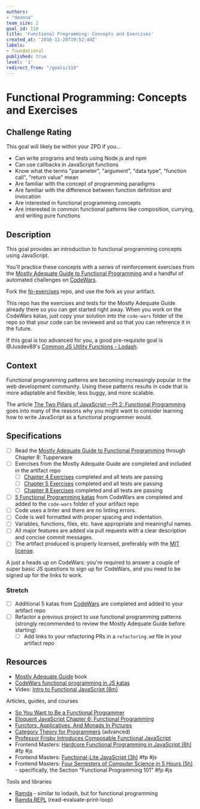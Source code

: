 ```yaml
---
authors:
- "deonna"
team_size: 2
goal_id: 110
title: 'Functional Programming: Concepts and Exercises'
created_at: '2016-11-28T19:52:44Z'
labels:
- foundational
published: true
level: '1'
redirect_from: "/goals/110"
---
```


# Functional Programming: Concepts and Exercises

## Challenge Rating

This goal will likely be within your ZPD if you...

- Can write programs and tests using Node.js and npm
- Can use callbacks in JavaScript functions
- Know what the terms "parameter", "argument", "data type", "function call", "return value" mean
- Are familiar with the concept of programming paradigms
- Are familiar with the difference between function definition and invocation
- Are interested in functional programming concepts
- Are interested in common functional patterns like composition, currying, and writing pure functions

## Description

This goal provides an introduction to functional programming concepts using JavaScript.

You'll practice these concepts with a series of reinforcement exercises from the [Mostly Adequate Guide to Functional Programming][mostly-adequate-guide] and a handful of automated challenges on [CodeWars][codewars-chals].

Fork the [fp-exercises][fp-exercises] repo, and use the fork as your artifact.

This repo has the exercises and tests for the Mostly Adequate Guide already there so you can get started right away. When you work on the CodeWars katas, just copy your solution into the `code-wars` folder of the repo so that your code can be reviewed and so that you can reference it in the future.

If this goal is too advanced for you, a good pre-requisite goal is @Jusdev89's [Common JS Utility Functions - Lodash](./37-Common_JS_Utility_Functions-Lodash.md).

## Context

Functional programming patterns are becoming increasingly popular in the web development community. Using these patterns results in code that is more adaptable and flexible, less buggy, and more scalable.

The article [The Two Pillars of JavaScript — Pt 2: Functional Programming](https://medium.com/javascript-scene/the-two-pillars-of-javascript-pt-2-functional-programming-a63aa53a41a4#.p9gfmzfel) goes into many of the reasons why you might want to consider learning how to write JavaScript as a functional programmer would.

## Specifications

- [ ] Read the [Mostly Adequate Guide to Functional Programming][mostly-adequate-guide] through Chapter 8: Tupperware
- [ ] Exercises from the Mostly Adequate Guide are completed and included in the artifact repo
  - [ ] [Chapter 4 Exercises](https://drboolean.gitbooks.io/mostly-adequate-guide/content/ch4.html#exercises) completed and all tests are passing
  - [ ] [Chapter 5 Exercises](https://drboolean.gitbooks.io/mostly-adequate-guide/content/ch5.html#exercises) completed and all tests are passing
  - [ ] [Chapter 8 Exercises](https://drboolean.gitbooks.io/mostly-adequate-guide/content/ch8.html#exercises) completed and all tests are passing
- [ ] [5 Functional Programming katas][codewars-chals] from CodeWars are completed and added to the `code-wars` folder of your artifact repo
- [ ] Code uses a linter and there are no linting errors.
- [ ] Code is well formatted with proper spacing and indentation.
- [ ] Variables, functions, files, etc. have appropriate and meaningful names.
- [ ] All major features are added via pull requests with a clear description and concise commit messages.
- [ ] The artifact produced is properly licensed, preferably with the [MIT license][mit-license].

A just a heads up on CodeWars: you're required to answer a couple of super basic JS questions to sign up for CodeWars, and you need to be signed up for the links to work.

### Stretch

- [ ] Additional 5 katas from [CodeWars][codewars-chals] are completed and added to your artifact repo
- [ ] Refactor a previous project to use functional programming patterns (strongly recommended to review the Mostly Adequate Guide before starting)
  - [ ] Add links to your refactoring PRs in a `refactoring.md` file in your artifact repo

## Resources

- [Mostly Adequate Guide][mostly-adequate-guide] book
- [CodeWars functional programming in JS katas][codewars-chals]
- Video: [Intro to Functional JavaScript (8m)](https://scrimba.com/Lokeh/cast-1180)

Articles, guides, and courses

- [So You Want to Be a Functional Programmer](https://medium.com/@cscalfani/so-you-want-to-be-a-functional-programmer-part-1-1f15e387e536)
- [Eloquent JavaScript Chapter 6: Functional Programming](http://eloquentjavascript.net/1st_edition/chapter6.html)
- [Functors, Applicatives, And Monads In Pictures](http://adit.io/posts/2013-04-17-functors,_applicatives,_and_monads_in_pictures.html)
- [Category Theory for Programmers](https://bartoszmilewski.com/2014/10/28/category-theory-for-programmers-the-preface/) (advanced)
- [Professor Frisby Introduces Composable Functional JavaScript](https://egghead.io/courses/professor-frisby-introduces-composable-functional-javascript)
- Frontend Masters: [Hardcore Functional Programming in JavaScript (6h)](https://frontendmasters.com/courses/functional-javascript/) #fp #js
- Frontend Masters: [Functional-Lite JavaScript (3h)](https://frontendmasters.com/courses/functional-js-lite/) #fp #js
- Frontend Masters: [Four Semesters of Computer Science in 5 Hours (5h)](https://frontendmasters.com/courses/computer-science/) - specifically, the Section "Functional Programming 101" #fp #js

Tools and libraries

- [Ramda](http://ramdajs.com/docs/) - similar to lodash, but for functional programming
- [Ramda REPL](http://ramdajs.com/repl/) (read-evaluate-print-loop)


[mit-license]: https://opensource.org/licenses/MIT
[fp-exercises]: https://github.com/GuildCrafts/functional-programming-exercises
[mostly-adequate-guide]: https://drboolean.gitbooks.io/mostly-adequate-guide/content/
[codewars-chals]: https://www.codewars.com/kata/search/javascript?q=&tags=Functional+Programming&beta=false
